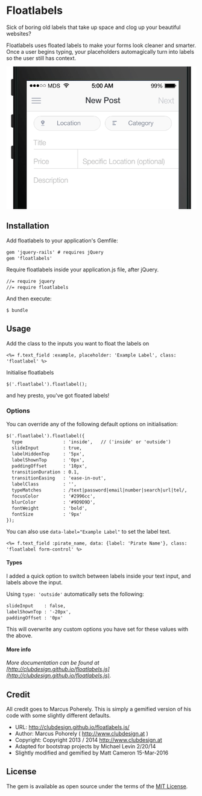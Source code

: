 # Floatlabels

Sick of boring old labels that take up space and clog up your beautiful websites?

Floatlabels uses floated labels to make your forms look cleaner and smarter. Once a user begins typing, your placeholders automagically turn into labels so the user still has context.

![Demo](demo.gif)

## Installation

Add floatlabels to your application's Gemfile:

    gem 'jquery-rails' # requires jQuery
    gem 'floatlabels'

Require floatlabels inside your application.js file, after jQuery.

    //= require jquery
    //= require floatlabels


And then execute:

    $ bundle


## Usage

Add the class to the inputs you want to float the labels on

    <%= f.text_field :example, placeholder: 'Example Label', class: 'floatlabel' %>

Initialise floatlabels

    $('.floatlabel').floatlabel();

and hey presto, you've got floated labels!

### Options

You can override any of the following default options on initialisation:

    $('.floatlabel').floatlabel({
      type               : 'inside',   // ('inside' or 'outside')
      slideInput         : true,
      labelHiddenTop     : '5px',
      labelShownTop      : '0px',
      paddingOffset      : '10px',
      transitionDuration : 0.1,
      transitionEasing   : 'ease-in-out',
      labelClass         : '',
      typeMatches        : /text|password|email|number|search|url|tel/,
      focusColor         : '#2996cc',
      blurColor          : '#9D9D9D',
      fontWeight         : 'bold',
      fontSize           : '9px'
    });


You can also use `data-label="Example Label"` to set the label text.

    <%= f.text_field :pirate_name, data: {label: 'Pirate Name'}, class: 'floatlabel form-control' %>


#### Types

 I added a quick option to switch between labels inside your text input, and labels above the input.

Using `type: 'outside'` automatically sets the following:

    slideInput    : false,
    labelShownTop : '-20px',
    paddingOffset : '0px'

This will overwrite any custom options you have set for these values with the above.

#### More info
*More documentation can be found at [http://clubdesign.github.io/floatlabels.js](http://clubdesign.github.io/floatlabels.js).*

## Credit
All credit goes to Marcus Poherely. This is simply a gemified version of his code with some slightly different defaults.

 - URL: http://clubdesign.github.io/floatlabels.js/
 - Author: Marcus Pohorely ( http://www.clubdesign.at )
 - Copyright: Copyright 2013 / 2014 http://www.clubdesign.at
 - Adapted for bootstrap projects by Michael Levin 2/20/14
 - Slightly modified and gemified by Matt Cameron 15-Mar-2016
 

## License

The gem is available as open source under the terms of the [MIT License](http://opensource.org/licenses/MIT).

